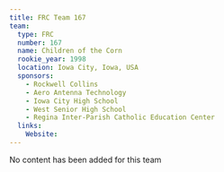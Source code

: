 ```yaml
---
title: FRC Team 167
team:
  type: FRC
  number: 167
  name: Children of the Corn
  rookie_year: 1998
  location: Iowa City, Iowa, USA
  sponsors:
    - Rockwell Collins
    - Aero Antenna Technology
    - Iowa City High School
    - West Senior High School
    - Regina Inter-Parish Catholic Education Center
  links:
    Website: 
---
```

No content has been added for this team